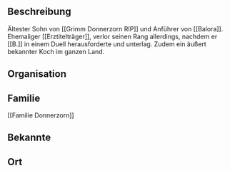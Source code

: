 ## Beschreibung
Ältester Sohn von [[Grimm Donnerzorn RIP]] und Anführer von [[Balora]]. Ehemaliger [[Erztitelträger]], verlor seinen Rang allerdings, nachdem er [[B.]] in einem Duell herausforderte und unterlag. Zudem ein äußert bekannter Koch im ganzen Land.

## Organisation


## Familie
[[Familie Donnerzorn]]

## Bekannte


## Ort
